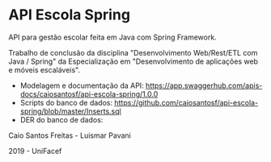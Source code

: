 # API Escola Spring
API para gestão escolar feita em Java com Spring Framework.

Trabalho de conclusão da disciplina "Desenvolvimento Web/Rest/ETL com Java / Spring" da Especialização em "Desenvolvimento de aplicações web e móveis escaláveis".

- Modelagem e documentação da API: https://app.swaggerhub.com/apis-docs/caiosantosf/api-escola-spring/1.0.0
- Scripts do banco de dados: https://github.com/caiosantosf/api-escola-spring/blob/master/Inserts.sql
- DER do banco de dados: 

Caio Santos Freitas - Luismar Pavani

2019 - UniFacef
